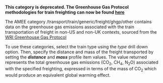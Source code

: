 **This category is deprecated. The Greenhouse Gas Protocol methodologies
for train freighting can now be found
[here](Freight_transport_by_Greenhouse_Gas_Protocol)**

The AMEE category /transport/train/generic/freight/ghgp/other contains
data on the greenhouse gas emissions associated with the train
transportation of freight in non-US and non-UK contexts, sourced from
the [WRI Greenhouse Gas
Protocol](http://www.ghgprotocol.org/calculation-tools/all-tools)

To use these categories, select the train type using the *type* drill
down option. Then, specify the distance and mass of the freight
transported by setting the ***distance*** and ***mass*** profile item
values. The value returned represents the total greenhouse gas emissions
(CO<sub>2</sub>, CH<sub>4</sub>, N<sub>2</sub>O) associated with the specified freighting,
expressed in terms of the mass of CO<sub>2</sub> which would produce an
equivalent global warming effect.
